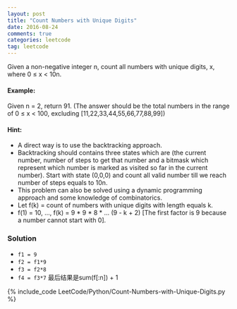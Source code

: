 ```yaml
---
layout: post
title: "Count Numbers with Unique Digits"
date: 2016-08-24
comments: true
categories: leetcode
tag: leetcode
---
```





Given a non-negative integer n, count all numbers with unique digits, x, where 0 ≤ x < 10n.

#### Example:
Given n = 2, return 91. (The answer should be the total numbers in the range of 0 ≤ x < 100, excluding [11,22,33,44,55,66,77,88,99])

#### Hint:

* A direct way is to use the backtracking approach.
* Backtracking should contains three states which are (the current number, number of steps to get that number and a bitmask which represent which number is marked as visited so far in the current number). Start with state (0,0,0) and count all valid number till we reach number of steps equals to 10n.
* This problem can also be solved using a dynamic programming approach and some knowledge of combinatorics.
* Let f(k) = count of numbers with unique digits with length equals k.
* f(1) = 10, ..., f(k) = 9 * 9 * 8 * ... (9 - k + 2) [The first factor is 9 because a number cannot start with 0].

<!--more-->

### Solution

* `f1 = 9`
* `f2 = f1*9`
* `f3 = f2*8`
* `f4 = f3*7`
最后结果是sum(f[:n]) + 1

{% include_code LeetCode/Python/Count-Numbers-with-Unique-Digits.py %} 

